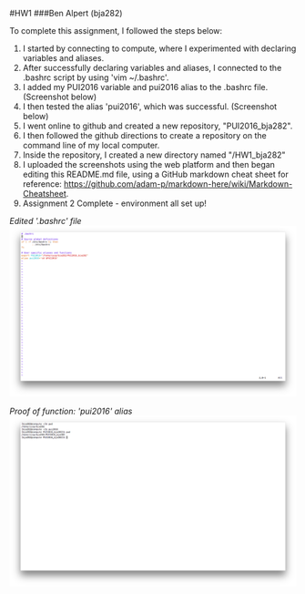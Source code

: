 #HW1
###Ben Alpert (bja282)

To complete this assignment, I followed the steps below: 

1. I started by connecting to compute, where I experimented with declaring variables and aliases. 
2. After successfully declaring variables and aliases, I connected to the .bashrc script by using 'vim ~/.bashrc'. 
3. I added my PUI2016 variable and pui2016 alias to the .bashrc file. (Screenshot below)
4. I then tested the alias 'pui2016', which was successful. (Screenshot below)
5. I went online to github and created a new repository, "PUI2016_bja282". 
6. I then followed the github directions to create a repository on the command line of my local computer.
7. Inside the repository, I created a new directory named "/HW1_bja282"
8. I uploaded the screenshots using the web platform and then began editing this README.md file, using a GitHub markdown cheat sheet for reference: https://github.com/adam-p/markdown-here/wiki/Markdown-Cheatsheet. 
9. Assignment 2 Complete - environment all set up!

*Edited '.bashrc' file*
![Bashrc Variable and Alias](bashrc.png)

*Proof of function: 'pui2016' alias*
![Proof of Function - pui2016 alias](pui2016-command.png)

